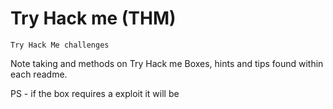 # Try Hack me (THM)
~~~
Try Hack Me challenges
~~~

Note taking and methods on Try Hack me Boxes, hints and tips found within each readme.

PS - if the box requires a exploit it will be

